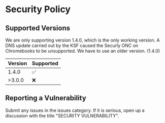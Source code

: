 # Security Policy

## Supported Versions

We are only supporting version 1.4.0, which is the only working version. A DNS update carried out by the KSF caused the Securly ONC on Chromebooks to be unsupported. We have to use an older version. (1.4.0)

| Version | Supported          |
| ------- | ------------------ |
| 1.4.0   | :white_check_mark: |
| >3.0.0   | :x:                |

## Reporting a Vulnerability

Submit any issues in the issues category. If it is serious, open up a discussion with the title "SECURITY VULNERABILITY".

